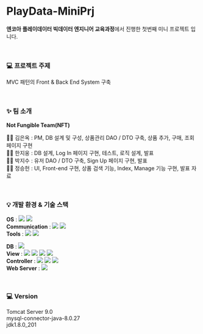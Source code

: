 # PlayData-MiniPrj

**엔코아 플레이데이터 빅데이터 엔지니어 교육과정**에서 진행한 첫번째 미니 프로젝트 입니다.

</br>

### 💻 프로젝트 주제

MVC 패턴의 Front & Back End System 구축

</br>

### ✨ 팀 소개

**Not Fungible Team(NFT)**

👩‍💻 김은옥 : PM, DB 설계 및 구성, 상품관리 DAO / DTO 구축, 상품 추가, 구매, 조회 페이지 구현 </br>
👨‍💻 한지웅 : DB 설계, Log In 페이지 구현, 테스트, 로직 설계, 발표 </br>
👨‍💻 박지수 : 유저 DAO / DTO 구축, Sign Up 페이지 구현, 발표 </br>
👨‍💻 정승헌 : UI, Front-end 구현, 상품 검색 기능, Index, Manage 기능 구현, 발표 자료 </br>

</br>

### 💡 개발 환경 & 기술 스택

<p>
  
**OS** : <img src="https://img.shields.io/badge/macOS-000000?style=flat-square&logo=macOS&logoColor=white"/> <img src="https://img.shields.io/badge/Windows-0078D6?style=flat-square&logo=Windows&logoColor=white"/> </br>
**Communication** : <img src="https://img.shields.io/badge/Slack-4A154B?style=flat-square&logo=Slack&logoColor=white"/> <img src="https://img.shields.io/badge/Zoom-2D8CFF?style=flat-square&logo=Zoom&logoColor=white"/> </br>
**Tools** : <img src="https://img.shields.io/badge/Eclipse IDE-2C2255?style=flat-square&logo=Eclipse IDE&logoColor=white"/> <img src="https://img.shields.io/badge/-DBeaver-%23fca7be"/> </br>

</p>
<p>
  
**DB** : <img src="https://img.shields.io/badge/MySQL-4479A1?style=flat-square&logo=MySQL&logoColor=white"/> </br>
**View** : <img src="https://img.shields.io/badge/Html-E34F26?style=flat-square&logo=Html5&logoColor=white"/> <img src="https://img.shields.io/badge/JavaScript-F7DF1E?style=flat-square&logo=JavaScript&logoColor=black"/> <img src="https://img.shields.io/badge/CSS-1572B6?style=flat-square&logo=CSS3&logoColor=white"/> <img src="https://img.shields.io/badge/Bootstrap-7952B31572B6?style=flat-square&logo=Bootstrap&logoColor=white"/> </br>
**Controller** : <img src="https://img.shields.io/badge/-Servlet-%23cda9e8"/> <img src="https://img.shields.io/badge/-JSP-%23b0f5c6"/> <img src="https://img.shields.io/badge/Java-007396?style=flat-square&logo=Java&logoColor=white"/> </br>
**Web Server** : <img src="https://img.shields.io/badge/Apache Tomcat-F8DC75?style=flat-square&logo=Apache Tomcat&logoColor=black"/>

</p>

</br>

### 💻 Version

Tomcat Server 9.0 </br>
mysql-connector-java-8.0.27 </br>
jdk1.8.0_201 </br>
